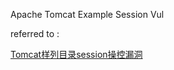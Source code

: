 Apache Tomcat Example Session Vul

referred to :

[Tomcat样列目录session操控漏洞](https://www.freebuf.com/column/189435.html)